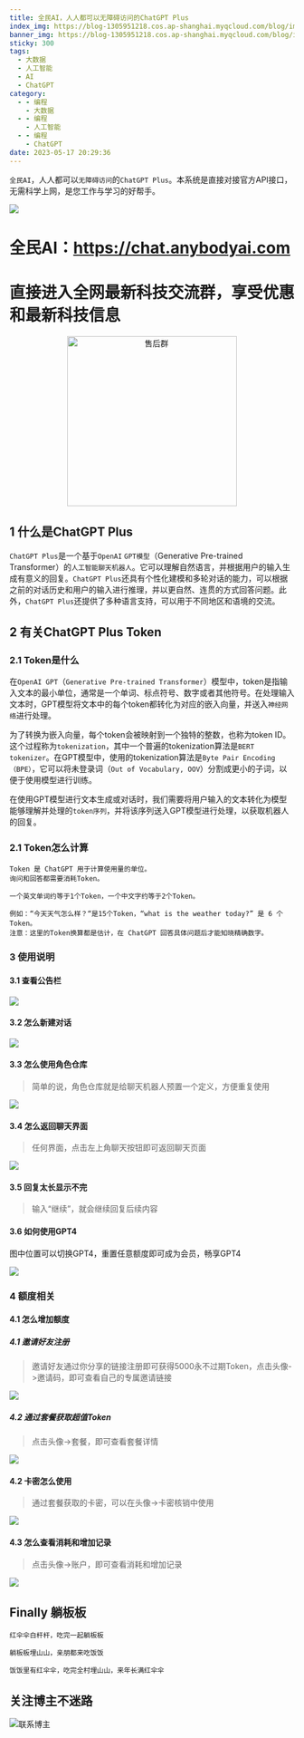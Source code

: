 ```yaml
---
title: 全民AI，人人都可以无障碍访问的ChatGPT Plus
index_img: https://blog-1305951218.cos.ap-shanghai.myqcloud.com/blog/image/articleBg/1(145).jpg
banner_img: https://blog-1305951218.cos.ap-shanghai.myqcloud.com/blog/image/articleBg/1(145).jpg
sticky: 300
tags:
  - 大数据
  - 人工智能
  - AI
  - ChatGPT
category:
  - - 编程
    - 大数据
  - - 编程
    - 人工智能
  - - 编程
    - ChatGPT
date: 2023-05-17 20:29:36
---
```


`全民AI`，人人都可以`无障碍访问`的`ChatGPT Plus`。本系统是直接对接官方API接口，无需科学上网，是您工作与学习的好帮手。

<!-- more -->

![](https://blog-1305951218.cos.ap-shanghai.myqcloud.com/blog/image/icon/touBuYinDaoGuanZhu.gif)

# 全民AI：https://chat.anybodyai.com
# 直接进入全网最新科技交流群，享受优惠和最新科技信息

<div align="center">   <img width="300" height="300" src="https://github-edu-student-id-card-basic-1305951218.cos.ap-shanghai.myqcloud.com/shouhou.jpg" alt="售后群"> </div>

## 1 什么是ChatGPT Plus

`ChatGPT Plus`是一个基于`OpenAI` `GPT模型`（Generative Pre-trained Transformer）的`人工智能聊天机器人`。它可以理解自然语言，并根据用户的输入生成有意义的回复。`ChatGPT Plus`还具有个性化建模和多轮对话的能力，可以根据之前的对话历史和用户的输入进行推理，并以更自然、连贯的方式回答问题。此外，`ChatGPT Plus`还提供了多种语言支持，可以用于不同地区和语境的交流。

## 2 有关ChatGPT Plus Token

### 2.1 Token是什么

在`OpenAI GPT`（`Generative Pre-trained Transformer`）模型中，token是指输入文本的最小单位，通常是一个单词、标点符号、数字或者其他符号。在处理输入文本时，GPT模型将文本中的每个token都转化为对应的嵌入向量，并送入`神经网络`进行处理。

为了转换为嵌入向量，每个token会被映射到一个独特的整数，也称为token ID。这个过程称为`tokenization`，其中一个普遍的tokenization算法是`BERT tokenizer`。在GPT模型中，使用的tokenization算法是`Byte Pair Encoding （BPE）`，它可以将未登录词（`Out of Vocabulary, OOV`）分割成更小的子词，以便于使用模型进行训练。

在使用GPT模型进行文本生成或对话时，我们需要将用户输入的文本转化为模型能够理解并处理的`token序列`，并将该序列送入GPT模型进行处理，以获取机器人的回复。

### 2.1 Token怎么计算

```angular2html
Token 是 ChatGPT 用于计算使用量的单位。
询问和回答都需要消耗Token。

一个英文单词约等于1个Token，一个中文字约等于2个Token。

例如：“今天天气怎么样？“是15个Token，“what is the weather today?” 是 6 个Token。
注意：这里的Token换算都是估计，在 ChatGPT 回答具体问题后才能知晓精确数字。
```
### 3 使用说明

#### 3.1 查看公告栏

![](https://blog-1305951218.cos.ap-shanghai.myqcloud.com/blog/image/articleContent/chatgpt_anybodyai/1.png)

#### 3.2 怎么新建对话

![](https://blog-1305951218.cos.ap-shanghai.myqcloud.com/blog/image/articleContent/chatgpt_anybodyai/2.png)

#### 3.3 怎么使用角色仓库

> 简单的说，角色仓库就是给聊天机器人预置一个定义，方便重复使用

![](https://blog-1305951218.cos.ap-shanghai.myqcloud.com/blog/image/articleContent/chatgpt_anybodyai/3.png)

#### 3.4 怎么返回聊天界面

> 任何界面，点击左上角聊天按钮即可返回聊天页面

![](https://blog-1305951218.cos.ap-shanghai.myqcloud.com/blog/image/articleContent/chatgpt_anybodyai/4.png)

#### 3.5 回复太长显示不完

> 输入“继续”，就会继续回复后续内容

#### 3.6 如何使用GPT4

图中位置可以切换GPT4，重置任意额度即可成为会员，畅享GPT4

![](https://blog-1305951218.cos.ap-shanghai.myqcloud.com/blog/image/articleContent/chatgpt_anybodyai/5.png)

### 4 额度相关

#### 4.1 怎么增加额度

##### 4.1 邀请好友注册

> 邀请好友通过你分享的链接注册即可获得5000永不过期Token，点击头像->邀请码，即可查看自己的专属邀请链接

![](https://blog-1305951218.cos.ap-shanghai.myqcloud.com/blog/image/articleContent/chatgpt_anybodyai/6.png)

##### 4.2 通过套餐获取超值Token

> 点击头像->套餐，即可查看套餐详情

![](https://blog-1305951218.cos.ap-shanghai.myqcloud.com/blog/image/articleContent/chatgpt_anybodyai/7.png)

#### 4.2 卡密怎么使用

> 通过套餐获取的卡密，可以在头像->卡密核销中使用

![](https://blog-1305951218.cos.ap-shanghai.myqcloud.com/blog/image/articleContent/chatgpt_anybodyai/8.png)

#### 4.3 怎么查看消耗和增加记录

> 点击头像->账户，即可查看消耗和增加记录

![](https://blog-1305951218.cos.ap-shanghai.myqcloud.com/blog/image/articleContent/chatgpt_anybodyai/9.png)

## Finally 躺板板

`红伞伞白杆杆，吃完一起躺板板`

`躺板板埋山山，亲朋都来吃饭饭`

`饭饭里有红伞伞，吃完全村埋山山，来年长满红伞伞`

## 关注博主不迷路
![联系博主](https://blog-1305951218.cos.ap-shanghai.myqcloud.com/blog/image/icon/wechatFindMeNew.png)